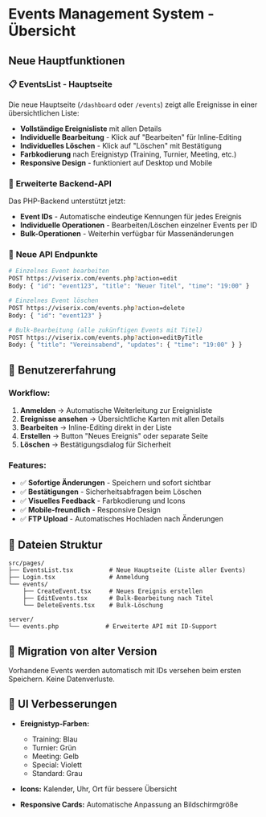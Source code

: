 # Events Management System - Übersicht

## Neue Hauptfunktionen

### 📋 **EventsList - Hauptseite**
Die neue Hauptseite (`/dashboard` oder `/events`) zeigt alle Ereignisse in einer übersichtlichen Liste:

- **Vollständige Ereignisliste** mit allen Details
- **Individuelle Bearbeitung** - Klick auf "Bearbeiten" für Inline-Editing
- **Individuelles Löschen** - Klick auf "Löschen" mit Bestätigung
- **Farbkodierung** nach Ereignistyp (Training, Turnier, Meeting, etc.)
- **Responsive Design** - funktioniert auf Desktop und Mobile

### 🔧 **Erweiterte Backend-API**

Das PHP-Backend unterstützt jetzt:
- **Event IDs** - Automatische eindeutige Kennungen für jedes Ereignis
- **Individuelle Operationen** - Bearbeiten/Löschen einzelner Events per ID
- **Bulk-Operationen** - Weiterhin verfügbar für Massenänderungen

### 🎯 **Neue API Endpunkte**

```bash
# Einzelnes Event bearbeiten
POST https://viserix.com/events.php?action=edit
Body: { "id": "event123", "title": "Neuer Titel", "time": "19:00" }

# Einzelnes Event löschen  
POST https://viserix.com/events.php?action=delete
Body: { "id": "event123" }

# Bulk-Bearbeitung (alle zukünftigen Events mit Titel)
POST https://viserix.com/events.php?action=editByTitle
Body: { "title": "Vereinsabend", "updates": { "time": "19:00" } }
```

## 🚀 **Benutzererfahrung**

### **Workflow:**
1. **Anmelden** → Automatische Weiterleitung zur Ereignisliste
2. **Ereignisse ansehen** → Übersichtliche Karten mit allen Details
3. **Bearbeiten** → Inline-Editing direkt in der Liste
4. **Erstellen** → Button "Neues Ereignis" oder separate Seite
5. **Löschen** → Bestätigungsdialog für Sicherheit

### **Features:**
- ✅ **Sofortige Änderungen** - Speichern und sofort sichtbar
- ✅ **Bestätigungen** - Sicherheitsabfragen beim Löschen
- ✅ **Visuelles Feedback** - Farbkodierung und Icons
- ✅ **Mobile-freundlich** - Responsive Design
- ✅ **FTP Upload** - Automatisches Hochladen nach Änderungen

## 📁 **Dateien Struktur**

```
src/pages/
├── EventsList.tsx          # Neue Hauptseite (Liste aller Events)
├── Login.tsx               # Anmeldung
└── events/
    ├── CreateEvent.tsx     # Neues Ereignis erstellen
    ├── EditEvents.tsx      # Bulk-Bearbeitung nach Titel
    └── DeleteEvents.tsx    # Bulk-Löschung

server/
└── events.php             # Erweiterte API mit ID-Support
```

## 🔄 **Migration von alter Version**

Vorhandene Events werden automatisch mit IDs versehen beim ersten Speichern. Keine Datenverluste.

## 🎨 **UI Verbesserungen**

- **Ereignistyp-Farben:**
  - Training: Blau
  - Turnier: Grün  
  - Meeting: Gelb
  - Special: Violett
  - Standard: Grau

- **Icons:** Kalender, Uhr, Ort für bessere Übersicht
- **Responsive Cards:** Automatische Anpassung an Bildschirmgröße